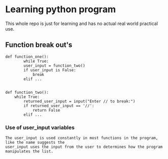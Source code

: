 # Learning python program
This whole repo is just for learning and has no actual real world practical use.




## Function break out's
```
def function_one():
		while True:
		user_input = function_two()
		if user_input is False:
			break
		elif ...	


def function_two():
	while True:
		returned_user_input = input("Enter // to break:")
		if returned_user_input == '//':
			return False
		elif ...
```


### Use of user_input variables
```
The user_input is used constantly in most functions in the program, like the name suggests the
user_input uses the input from the user to determines how the program manipulates the list.
```
